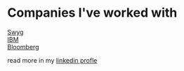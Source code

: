 # Companies I've worked with

[Swyg](https://swyg.com)  
[IBM](https://IBM.com)  
[Bloomberg](https://bloomberg.com)  

read more in my [linkedin profle](https://www.linkedin.com/vincent-lonij/)
